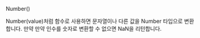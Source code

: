 Number()

Number(value)처럼 함수로 사용하면 문자열이나 다른 값을 Number 타입으로 변환합니다. 만약 만약 인수를 숫자로 변환할 수 없으면 NaN을 리턴합니다.